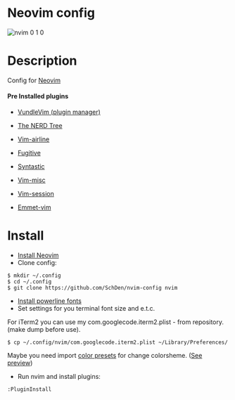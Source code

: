 # Neovim config
![nvim 0 1 0](https://cloud.githubusercontent.com/assets/1484977/11009323/1565995c-84e7-11e5-9018-842c1688ddf3.png)

# Description
Config for [Neovim](https://github.com/neovim/neovim)

#### Pre Installed plugins
- [VundleVim (plugin manager)](https://github.com/VundleVim/Vundle.vim)

- [The NERD Tree](https://github.com/scrooloose/nerdtree)

- [Vim-airline](https://github.com/bling/vim-airline)

- [Fugitive](https://github.com/tpope/vim-fugitive)

- [Syntastic](https://github.com/scrooloose/syntastic)

- [Vim-misc](https://github.com/xolox/vim-misc)

- [Vim-session](https://github.com/xolox/vim-session)

- [Emmet-vim](https://github.com/mattn/emmet-vim)


# Install 
- [Install Neovim](https://github.com/neovim/neovim/wiki/Installing-Neovim)
- Clone config:
```
$ mkdir ~/.config
$ cd ~/.config
$ git clone https://github.com/SchDen/nvim-config nvim
```
- [Install powerline fonts](https://powerline.readthedocs.org/en/latest/installation.html)
- Set settings for you terminal font size and e.t.c.

For iTerm2 you can use my com.googlecode.iterm2.plist - from repository. (make dump before use).

`$ cp ~/.config/nvim/com.googlecode.iterm2.plist ~/Library/Preferences/`

Maybe you need import [color presets](https://github.com/chriskempson/base16-iterm2) for change colorsheme. ([See preview](http://chriskempson.github.io/base16))
- Run nvim and install plugins:

`:PluginInstall`
